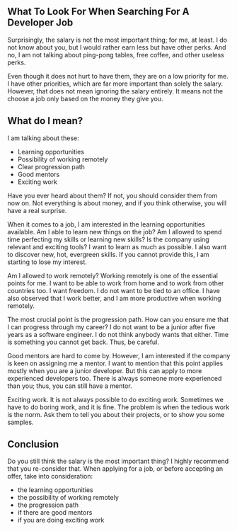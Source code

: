 ## What To Look For When Searching For A Developer Job

Surprisingly, the salary is not the most important thing; for me, at least. I do not know about you, but I would rather earn less but have other perks. And no, I am not talking about ping-pong tables, free coffee, and other useless perks. 

Even though it does not hurt to have them, they are on a low priority for me. I have other priorities, which are far more important than solely the salary. However, that does not mean ignoring the salary entirely. It means not the choose a job only based on the money they give you.

## What do I mean?

I am talking about these:

* Learning opportunities
* Possibility of working remotely
* Clear progression path
* Good mentors
* Exciting work

Have you ever heard about them? If not, you should consider them from now on. Not everything is about money, and if you think otherwise, you will have a real surprise.

When it comes to a job, I am interested in the learning opportunities available. Am I able to learn new things on the job? Am I allowed to spend time perfecting my skills or learning new skills? Is the company using relevant and exciting tools? I want to learn as much as possible. I also want to discover new, hot, evergreen skills. If you cannot provide this, I am starting to lose my interest.

Am I allowed to work remotely? Working remotely is one of the essential points for me. I want to be able to work from home and to work from other countries too. I want freedom. I do not want to be tied to an office. I have also observed that I work better, and I am more productive when working remotely.

The most crucial point is the progression path. How can you ensure me that I can progress through my career? I do not want to be a junior after five years as a software engineer. I do not think anybody wants that either. Time is something you cannot get back. Thus, be careful.

Good mentors are hard to come by. However, I am interested if the company is keen on assigning me a mentor. I want to mention that this point applies mostly when you are a junior developer. But this can apply to more experienced developers too. There is always someone more experienced than you; thus, you can still have a mentor.

Exciting work. It is not always possible to do exciting work. Sometimes we have to do boring work, and it is fine. The problem is when the tedious work is the norm. Ask them to tell you about their projects, or to show you some samples.

## Conclusion

Do you still think the salary is the most important thing? I highly recommend that you re-consider that. When applying for a job, or before accepting an offer, take into consideration:

* the learning opportunities
* the possibility of working remotely
* the progression path
* if there are good mentors
* if you are doing exciting work